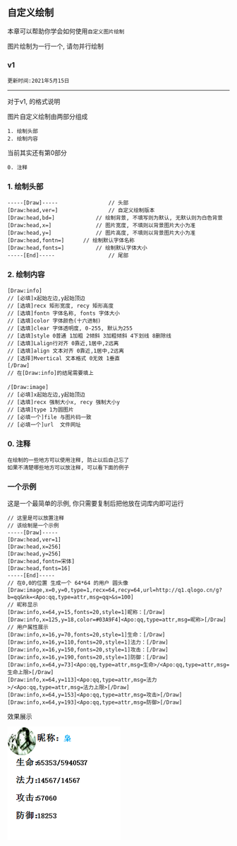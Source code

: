 ## 自定义绘制

本章可以帮助你学会如何使用`自定义图片绘制`

图片绘制为一行一个, 请勿并行绘制

### v1
`更新时间:2021年5月15日`

<hr>

对于v1, 的格式说明

图片自定义绘制由两部分组成

    1. 绘制头部
    2. 绘制内容

当前其实还有第0部分
    
    0. 注释

### 1. 绘制头部
    -----[Draw]-----				// 头部
    [Draw:head,ver=]				// 自定义绘制版本
    [Draw:head,bd=]				// 绘制背景, 不填写则为默认, 无默认则为白色背景
    [Draw:head,x=]				// 图片宽度, 不填则以背景图片大小为准
    [Draw:head,y=]				// 图片高度, 不填则以背景图片大小为准
    [Draw:head,fontn=]		// 绘制默认字体名称
    [Draw:head,fonts=]			// 绘制默认字体大小
    -----[End]-----					// 尾部

### 2. 绘制内容
    [Draw:info]
    // [必填]x起始左边,y起始顶边
    // [选填]recx 矩形宽度, recy 矩形高度
    // [选填]fontn 字体名称, fonts 字体大小
    // [选填]color 字体颜色(十六进制)
    // [选填]clear 字体透明度, 0-255, 默认为255
    // [选填]style 0普通 1加粗 2倾斜 3加粗倾斜 4下划线 8删除线
    // [选填]Lalign行对齐 0靠近,1居中,2远离
    // [选填]align 文本对齐 0靠近,1居中,2远离
    // [选择]Mvertical 文本格式 0无效 1垂直
    [/Draw]
    // 在[Draw:info]的结尾需要填上

    /[Draw:image]
    // [必填]x起始左边,y起始顶边
    // [选填]recx 强制大小x, recy 强制大小y
    // [选填]type 1为圆图片
    // [必填一个]file 与图片码一致
    // [必填一个]url  文件网址

### 0. 注释

    在绘制的一些地方可以使用注释, 防止以后自己忘了
    如果不清楚哪些地方可以放注释, 可以看下面的例子

### 一个示例
这是一个最简单的示例, 你只需要复制后把他放在词库内即可运行

    // 这里是可以放置注释
    // 该绘制是一个示例
    -----[Draw]-----
    [Draw:head,ver=1]
    [Draw:head,x=256]
    [Draw:head,y=256]
    [Draw:head,fontn=宋体]
    [Draw:head,fonts=16]
    -----[End]-----
    // 在0,0的位置 生成一个 64*64 的用户 圆头像
    [Draw:image,x=0,y=0,type=1,recx=64,recy=64,url=http://q1.qlogo.cn/g?b=qq&nk=<Apo:qq,type=attr,msg=qq>&s=100]
    // 昵称显示
    [Draw:info,x=64,y=15,fonts=20,style=1]昵称：[/Draw]
    [Draw:info,x=125,y=18,color=#03A9F4]<Apo:qq,type=attr,msg=昵称>[/Draw]
    // 用户属性展示
    [Draw:info,x=16,y=70,fonts=20,style=1]生命：[/Draw]
    [Draw:info,x=16,y=110,fonts=20,style=1]法力：[/Draw]
    [Draw:info,x=16,y=150,fonts=20,style=1]攻击：[/Draw]
    [Draw:info,x=16,y=190,fonts=20,style=1]防御：[/Draw]
    [Draw:info,x=64,y=73]<Apo:qq,type=attr,msg=生命>/<Apo:qq,type=attr,msg=生命上限>[/Draw]
    [Draw:info,x=64,y=113]<Apo:qq,type=attr,msg=法力>/<Apo:qq,type=attr,msg=法力上限>[/Draw]
    [Draw:info,x=64,y=153]<Apo:qq,type=attr,msg=攻击>[/Draw]
    [Draw:info,x=64,y=193]<Apo:qq,type=attr,msg=防御>[/Draw]

效果展示

![image](./image/v1_demo.png)
